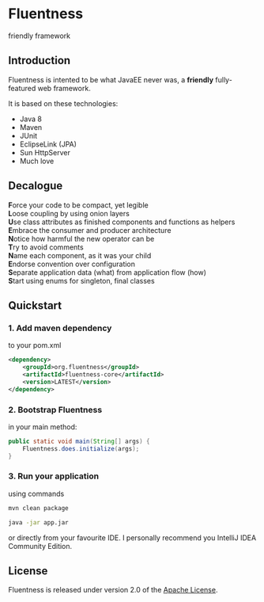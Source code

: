 # Fluentness
friendly framework


## Introduction
Fluentness is intented to be what JavaEE never was, a **friendly** fully-featured web framework. 

It is based on these technologies:
- Java 8
- Maven
- JUnit
- EclipseLink (JPA)
- Sun HttpServer
- Much love

## Decalogue

**F**orce your code to be compact, yet legible  
**L**oose coupling by using onion layers  
**U**se class attributes as finished components and functions as helpers  
**E**mbrace the consumer and producer architecture  
**N**otice how harmful the new operator can be  
**T**ry to avoid comments  
**N**ame each component, as it was your child  
**E**ndorse convention over configuration  
**S**eparate application data (what) from application flow (how)  
**S**tart using enums for singleton, final classes  

## Quickstart

### 1. Add maven dependency
to your pom.xml

```xml
<dependency>
    <groupId>org.fluentness</groupId>
    <artifactId>fluentness-core</artifactId>
    <version>LATEST</version>
</dependency>
```

### 2. Bootstrap Fluentness
in your main method:

```java
public static void main(String[] args) { 
    Fluentness.does.initialize(args); 
}
```

### 3. Run your application
using commands
```bash
mvn clean package
```
```bash
java -jar app.jar
```

or directly from your favourite IDE. 
I personally recommend you IntelliJ IDEA Community Edition.


## License

Fluentness is released under version 2.0 of the [Apache License](https://www.apache.org/licenses/LICENSE-2.0).

